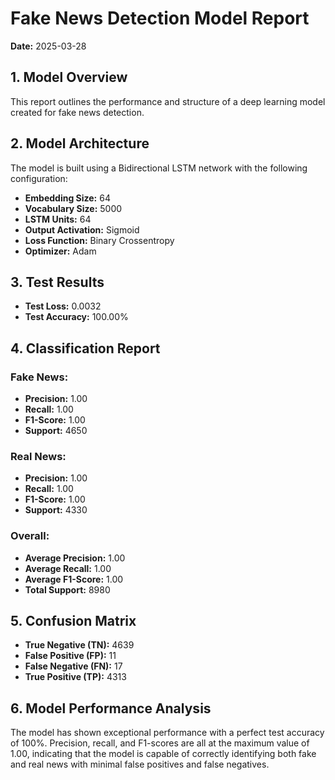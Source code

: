 
# Fake News Detection Model Report

**Date:** 2025-03-28

## 1. Model Overview
This report outlines the performance and structure of a deep learning model created for fake news detection.

## 2. Model Architecture
The model is built using a Bidirectional LSTM network with the following configuration:
- **Embedding Size:** 64
- **Vocabulary Size:** 5000
- **LSTM Units:** 64
- **Output Activation:** Sigmoid
- **Loss Function:** Binary Crossentropy
- **Optimizer:** Adam

## 3. Test Results
- **Test Loss:** 0.0032
- **Test Accuracy:** 100.00%

## 4. Classification Report
### Fake News:
- **Precision:** 1.00
- **Recall:** 1.00
- **F1-Score:** 1.00
- **Support:** 4650

### Real News:
- **Precision:** 1.00
- **Recall:** 1.00
- **F1-Score:** 1.00
- **Support:** 4330

### Overall:
- **Average Precision:** 1.00
- **Average Recall:** 1.00
- **Average F1-Score:** 1.00
- **Total Support:** 8980

## 5. Confusion Matrix
- **True Negative (TN):** 4639
- **False Positive (FP):** 11
- **False Negative (FN):** 17
- **True Positive (TP):** 4313

## 6. Model Performance Analysis
The model has shown exceptional performance with a perfect test accuracy of 100%. Precision, recall, and F1-scores are all at the maximum value of 1.00, indicating that the model is capable of correctly identifying both fake and real news with minimal false positives and false negatives.

